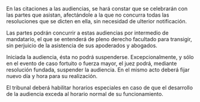 En las citaciones a las audiencias, se hará constar que se celebrarán con las partes que asistan, afectándole a la que no concurra todas las resoluciones que se dicten en ella, sin necesidad de ulterior notificación.

Las partes podrán concurrir a estas audiencias por intermedio de mandatario, el que se entenderá de pleno derecho facultado para transigir, sin perjuicio de la asistencia de sus apoderados y abogados.

Iniciada la audiencia, ésta no podrá suspenderse. Excepcionalmente, y sólo en el evento de caso fortuito o fuerza mayor, el juez podrá, mediante resolución fundada, suspender la audiencia. En el mismo acto deberá fijar nuevo día y hora para su realización.

El tribunal deberá habilitar horarios especiales en caso de que el desarrollo de la audiencia exceda al horario normal de su funcionamiento.